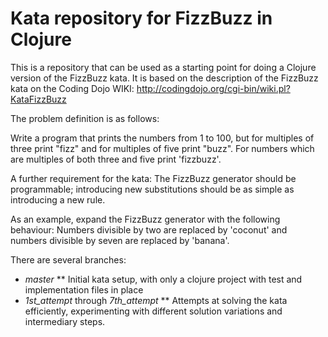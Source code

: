 Kata repository for FizzBuzz in Clojure
=======================================

This is a repository that can be used as a starting point for doing a Clojure version of the FizzBuzz kata. 
It is based on the description of the FizzBuzz kata on the Coding Dojo WIKI: http://codingdojo.org/cgi-bin/wiki.pl?KataFizzBuzz

The problem definition is as follows:

Write a program that prints the numbers from 1 to 100, but for multiples of three print "fizz" and for multiples of five print "buzz". For numbers which are multiples of both three and five print 'fizzbuzz'.

A further requirement for the kata: 
The FizzBuzz generator should be programmable; introducing new substitutions should be as simple as introducing a new rule.

As an example, expand the FizzBuzz generator with the following behaviour:
Numbers divisible by two are replaced by 'coconut' and numbers divisible by seven are replaced by 'banana'.

There are several branches:

* *master*
 ** Initial kata setup, with only a clojure project with test and implementation files in place
* *1st_attempt* through *7th_attempt*
 ** Attempts at solving the kata efficiently, experimenting with different solution variations and intermediary steps.     
